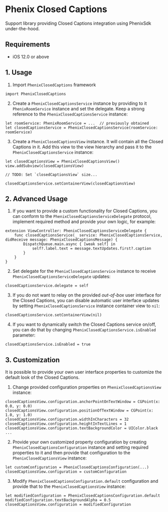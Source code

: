 # Phenix Closed Captions

Support library providing Closed Captions integration using PhenixSdk under-the-hood.

## Requirements
* iOS 12.0 or above

## 1. Usage

1. Import `PhenixClosedCaptions` framework

```
import PhenixClosedCaptions
```

2. Create a `PhenixClosedCaptionsService` instance by providing to it `PhenixRoomService` instance and set the delegate. Keep a strong reference to the  `PhenixClosedCaptionsService` instance:

```
let roomService: PhenixRoomService = ...  // previously obtained
let closedCaptionsService = PhenixClosedCaptionsService(roomService: roomService)
```

3. Create a `PhenixClosedCaptionsView` instance. It will contain all the Closed Captions in it. Add this view to the view hierarchy and pass it to the `PhenixClosedCaptionsService` instance:

```
let closedCaptionsView = PhenixClosedCaptionsView()
view.addSubview(closedCaptionsView)

// TODO: Set `closedCaptionsView` size...

closedCaptionsService.setContainerView(closedCaptionsView)
```

## 2. Advanced Usage

1. If you want to provide a custom functionality for Closed Captions, you can conform to the `PhenixClosedCaptionsServiceDelegate` protocol, implement required method and provide your own logic, for example:

```
extension ViewController: PhenixClosedCaptionsServiceDelegate {
    func closedCaptionsService(_ service: PhenixClosedCaptionsService, didReceive message: PhenixClosedCaptionsMessage) {
        DispatchQueue.main.async { [weak self] in
            self?.label.text = message.textUpdates.first?.caption
        }
    }
}
```

2. Set delegate for the `PhenixClosedCaptionsService` instance to receive `PhenixClosedCaptionsServiceDelegate` updates:

```
closedCaptionsService.delegate = self
```

3. If you do not want to relay on the provided *out-of-box* user interface for the Closed Captions, you can disable automatic user interface updates by setting `PhenixClosedCaptionsService` instance container view to `nil`:

```
closedCaptionsService.setContainerView(nil)
```

4. If you want to dynamically switch the Closed Captions service on/off, you can do that by changing `PhenixClosedCaptionsService.isEnabled` parameter:

```
closedCaptionsService.isEnabled = true
```

## 3. Customization

It is possible to provide your own user interface properties to customize the default look of the Closed Captions.

1. Change provided configuration properties on `PhenixClosedCaptionsView` instance:

```
closedCaptionsView.configuration.anchorPointOnTextWindow = CGPoint(x: 0.0, y: 0.0)
closedCaptionsView.configuration.positionOfTextWindow = CGPoint(x: 1.0, y: 1.0)
closedCaptionsView.configuration.widthInCharacters = 32
closedCaptionsView.configuration.heightInTextLines = 1
closedCaptionsView.configuration.textBackgroundColor = UIColor.black
...
```

2. Provide your own customized property configuration by creating `PhenixClosedCaptionsConfiguration` instance and setting required properties to it and then provide that configuration to the `PhenixClosedCaptionsView` instance:

```
let customConfiguration = PhenixClosedCaptionsConfiguration(...)
closedCaptionsView.configuration = customConfiguration
```

3. Modify  `PhenixClosedCaptionsConfiguration.default` configuration and provide that to the `PhenixClosedCaptionsView` instance:

```
let modifiedConfiguration = PhenixClosedCaptionsConfiguration.default
modifiedConfiguration.textBackgroundAlpha = 0.5
closedCaptionsView.configuration = modifiedConfiguration
```

